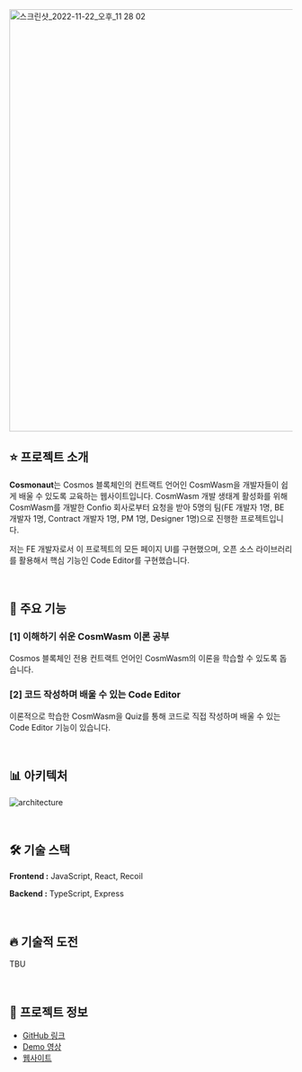 
<img width="750" alt="스크린샷_2022-11-22_오후_11 28 02" src="https://user-images.githubusercontent.com/107841492/225522092-f5464a96-7ca4-486a-adb3-0321722bc307.png">

## ⭐️ 프로젝트 소개

**Cosmonaut**는 Cosmos 블록체인의 컨트랙트 언어인 CosmWasm을 개발자들이 쉽게 배울 수 있도록 교육하는 웹사이트입니다. CosmWasm 개발 생태계 활성화를 위해 CosmWasm를 개발한 Confio 회사로부터 요청을 받아 5명의 팀(FE 개발자 1명, BE 개발자 1명, Contract 개발자 1명, PM 1명, Designer 1명)으로 진행한 프로젝트입니다.

저는 FE 개발자로서 이 프로젝트의 모든 페이지 UI를 구현했으며, 오픈 소스 라이브러리를 활용해서 핵심 기능인 Code Editor를 구현했습니다.

<br />

## 🚀 주요 기능
### **[1] 이해하기 쉬운 CosmWasm 이론 공부**

Cosmos 블록체인 전용 컨트랙트 언어인 CosmWasm의 이론을 학습할 수 있도록 돕습니다.

### **[2] 코드 작성하며 배울 수 있는 Code Editor**

이론적으로 학습한 CosmWasm을 Quiz를 통해 코드로 직접 작성하며 배울 수 있는 Code Editor 기능이 있습니다.

<br />

## 📊 아키텍처
![architecture](https://github.com/scottXchoo/Supernova-Frontend/assets/107841492/f9fb50f2-93f7-4b59-a2f9-45aebefa7bdc)

<br />

## 🛠️ 기술 스택

**Frontend :** JavaScript, React, Recoil

**Backend :** TypeScript, Express

<br />

## 🔥 기술적 도전

TBU

<br />

## 🧵 프로젝트 정보

- [GitHub 링크](https://github.com/scottXchoo/Cosmonaut-Frontend)
- [Demo 영상](https://youtu.be/D9PREmYUmrQ?si=V4O0LhZgZJ33SDdY)
- [웹사이트](https://cosmonaut.cosmwasm.com/)
